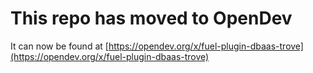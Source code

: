 # This repo has moved to OpenDev

It can now be found at [https://opendev.org/x/fuel-plugin-dbaas-trove](https://opendev.org/x/fuel-plugin-dbaas-trove)
